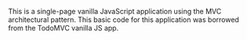 This is a single-page vanilla JavaScript application using the MVC architectural pattern.  This basic code for this application was borrowed from the TodoMVC vanilla JS app. 